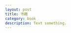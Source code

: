 ```yaml
---
layout: post
title: 书籍
category: book
description: Text something.
---
```


[Mukosame]:    http://mukosame.github.io  "Mukosame"

